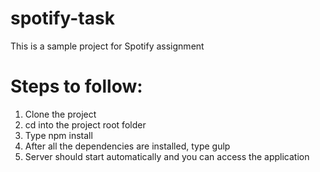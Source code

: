 # spotify-task
This is a sample project for Spotify assignment

# Steps to follow:
1. Clone the project
2. cd into the project root folder
3. Type npm install
4. After all the dependencies are installed, type gulp
5. Server should start automatically and you can access the application
